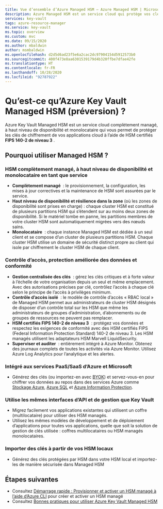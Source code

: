 ```yaml
---
title: Vue d’ensemble d’Azure Managed HSM – Azure Managed HSM | Microsoft Docs
description: Azure Managed HSM est un service cloud qui protège vos clés de chiffrement pour les applications cloud.
services: key-vault
tags: azure-resource-manager
ms.service: key-vault
ms.topic: overview
ms.custom: mvc
ms.date: 09/15/2020
ms.author: mbaldwin
author: msmbaldwin
ms.openlocfilehash: d2d5d6ad23f5e6a2cac2dc97904154d5912573b0
ms.sourcegitcommit: 400f473e8aa6301539179d4b320ffbe7dfae42fe
ms.translationtype: HT
ms.contentlocale: fr-FR
ms.lasthandoff: 10/28/2020
ms.locfileid: "92787922"
---
```

# <a name="what-is-azure-key-vault-managed-hsm-preview"></a>Qu’est-ce qu’Azure Key Vault Managed HSM (préversion) ?

Azure Key Vault Managed HSM est un service cloud complètement managé, à haut niveau de disponibilité et monolocataire qui vous permet de protéger les clés de chiffrement de vos applications cloud à l’aide de HSM certifiés **FIPS 140-2 de niveau 3** .  

## <a name="why-use-managed-hsm"></a>Pourquoi utiliser Managed HSM ?

### <a name="fully-managed-highly-available-single-tenant-hsm-as-a-service"></a>HSM complètement managé, à haut niveau de disponibilité et monolocataire en tant que service

- **Complètement managé**  : le provisionnement, la configuration, les mises à jour correctives et la maintenance de HSM sont assurées par le service. 
- **Haut niveau de disponibilité et résilience dans la zone** (où les zones de disponibilité sont prises en charge) : chaque cluster HSM est constitué de plusieurs partitions HSM qui s’étendent sur au moins deux zones de disponibilité. Si le matériel tombe en panne, les partitions membres de votre cluster HSM sont automatiquement migrées vers des nœuds sains.
- **Monolocataire**  : chaque instance Managed HSM est dédiée à un seul client et se compose d’un cluster de plusieurs partitions HSM. Chaque cluster HSM utilise un domaine de sécurité distinct propre au client qui isole par chiffrement le cluster HSM de chaque client.


### <a name="access-control-enhanced-data-protection--compliance"></a>Contrôle d’accès, protection améliorée des données et conformité

- **Gestion centralisée des clés**  : gérez les clés critiques et à forte valeur à l’échelle de votre organisation depuis un seul et même emplacement. Avec des autorisations précises par clé, contrôlez l’accès à chaque clé selon le principe de l’accès à privilèges minimum.
- **Contrôle d’accès isolé**  : le modèle de contrôle d’accès « RBAC local » de Managed HSM permet aux administrateurs de cluster HSM désignés de disposer d’un contrôle total sur les HSM que même les administrateurs de groupes d’administration, d’abonnements ou de groupes de ressources ne peuvent pas remplacer.
- **HSM certifiés FIPS 140-2 de niveau 3**  : protégez vos données et respectez les exigences de conformité avec des HSM certifiés FIPS (Federal Information Protection Standard) 140-2 de niveau 3. Les HSM managés utilisent les adaptateurs HSM Marvell LiquidSecurity.
- **Superviser et auditer**  : entièrement intégré à Azure Monitor. Obtenez des journaux complets de toutes les activités via Azure Monitor. Utilisez Azure Log Analytics pour l’analytique et les alertes.

### <a name="integrated-with-azure-and-microsoft-paassaas-services"></a>Intégré aux services PaaS/SaaS d’Azure et Microsoft 

- Générez des clés (ou importez-en avec [BYOK](hsm-protected-keys-byok.md)) et servez-vous-en pour chiffrer vos données au repos dans des services Azure comme [Stockage Azure](../../storage/common/customer-managed-keys-overview.md), [Azure SQL](../../azure-sql/database/transparent-data-encryption-byok-overview.md) et [Azure Information Protection](/azure/information-protection/byok-price-restrictions).

### <a name="uses-same-api-and-management-interfaces-as-key-vault"></a>Utilise les mêmes interfaces d’API et de gestion que Key Vault

- Migrez facilement vos applications existantes qui utilisent un coffre (multilocataire) pour utiliser des HSM managés.
- Utilisez les mêmes modèles de développement et de déploiement d’applications pour toutes vos applications, quelle que soit la solution de gestion de clés utilisée : coffres multilocataires ou HSM managés monolocataires.

### <a name="import-keys-from-your-on-premise-hsms"></a>Importer des clés à partir de vos HSM locaux

- Générez des clés protégées par HSM dans votre HSM local et importez-les de manière sécurisée dans Managed HSM

## <a name="next-steps"></a>Étapes suivantes
- Consultez [Démarrage rapide : Provisionner et activer un HSM managé à l’aide d’Azure CLI](quick-create-cli.md) pour créer et activer un HSM managé
- Consultez [Bonnes pratiques pour utiliser Azure Key Vault Managed HSM](best-practices.md)